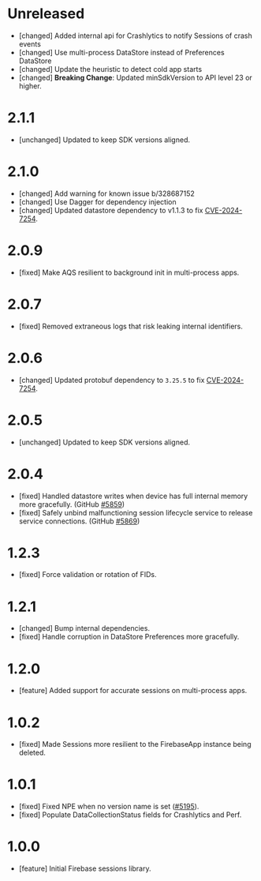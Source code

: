 # Unreleased
* [changed] Added internal api for Crashlytics to notify Sessions of crash events
* [changed] Use multi-process DataStore instead of Preferences DataStore
* [changed] Update the heuristic to detect cold app starts
* [changed] **Breaking Change**: Updated minSdkVersion to API level 23 or higher.

# 2.1.1
* [unchanged] Updated to keep SDK versions aligned.

# 2.1.0
* [changed] Add warning for known issue b/328687152
* [changed] Use Dagger for dependency injection
* [changed] Updated datastore dependency to v1.1.3 to
  fix [CVE-2024-7254](https://github.com/advisories/GHSA-735f-pc8j-v9w8).

# 2.0.9
* [fixed] Make AQS resilient to background init in multi-process apps.

# 2.0.7
* [fixed] Removed extraneous logs that risk leaking internal identifiers.

# 2.0.6
* [changed] Updated protobuf dependency to `3.25.5` to fix
  [CVE-2024-7254](https://github.com/advisories/GHSA-735f-pc8j-v9w8).

# 2.0.5
* [unchanged] Updated to keep SDK versions aligned.

# 2.0.4
* [fixed] Handled datastore writes when device has full internal memory more gracefully.
  (GitHub [#5859](https://github.com/firebase/firebase-android-sdk/issues/5859))
* [fixed] Safely unbind malfunctioning session lifecycle service to release service connections.
  (GitHub [#5869](https://github.com/firebase/firebase-android-sdk/issues/5869))

# 1.2.3
* [fixed] Force validation or rotation of FIDs.

# 1.2.1
* [changed] Bump internal dependencies.
* [fixed] Handle corruption in DataStore Preferences more gracefully.

# 1.2.0
* [feature] Added support for accurate sessions on multi-process apps.

# 1.0.2
* [fixed] Made Sessions more resilient to the FirebaseApp instance being deleted.

# 1.0.1
* [fixed] Fixed NPE when no version name is
  set ([#5195](https://github.com/firebase/firebase-android-sdk/issues/5195)).
* [fixed] Populate DataCollectionStatus fields for Crashlytics and Perf.

# 1.0.0
* [feature] Initial Firebase sessions library.
